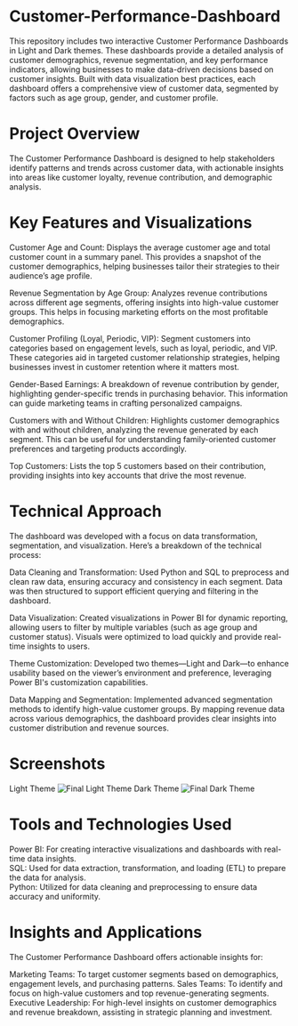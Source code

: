# Customer-Performance-Dashboard
This repository includes two interactive Customer Performance Dashboards in Light and Dark themes. These dashboards provide a detailed analysis of customer demographics, revenue segmentation, and key performance indicators, allowing businesses to make data-driven decisions based on customer insights. Built with data visualization best practices, each dashboard offers a comprehensive view of customer data, segmented by factors such as age group, gender, and customer profile.

# Project Overview
The Customer Performance Dashboard is designed to help stakeholders identify patterns and trends across customer data, with actionable insights into areas like customer loyalty, revenue contribution, and demographic analysis.

# Key Features and Visualizations
Customer Age and Count:
Displays the average customer age and total customer count in a summary panel. This provides a snapshot of the customer demographics, helping businesses tailor their strategies to their audience’s age profile.

Revenue Segmentation by Age Group:
Analyzes revenue contributions across different age segments, offering insights into high-value customer groups. This helps in focusing marketing efforts on the most profitable demographics.

Customer Profiling (Loyal, Periodic, VIP):
Segment customers into categories based on engagement levels, such as loyal, periodic, and VIP. These categories aid in targeted customer relationship strategies, helping businesses invest in customer retention where it matters most.

Gender-Based Earnings:
A breakdown of revenue contribution by gender, highlighting gender-specific trends in purchasing behavior. This information can guide marketing teams in crafting personalized campaigns.

Customers with and Without Children:
Highlights customer demographics with and without children, analyzing the revenue generated by each segment. This can be useful for understanding family-oriented customer preferences and targeting products accordingly.

Top Customers:
Lists the top 5 customers based on their contribution, providing insights into key accounts that drive the most revenue.

# Technical Approach
The dashboard was developed with a focus on data transformation, segmentation, and visualization. Here’s a breakdown of the technical process:

Data Cleaning and Transformation:
Used Python and SQL to preprocess and clean raw data, ensuring accuracy and consistency in each segment. Data was then structured to support efficient querying and filtering in the dashboard.

Data Visualization:
Created visualizations in Power BI for dynamic reporting, allowing users to filter by multiple variables (such as age group and customer status). Visuals were optimized to load quickly and provide real-time insights to users.

Theme Customization:
Developed two themes—Light and Dark—to enhance usability based on the viewer’s environment and preference, leveraging Power BI's customization capabilities.

Data Mapping and Segmentation:
Implemented advanced segmentation methods to identify high-value customer groups. By mapping revenue data across various demographics, the dashboard provides clear insights into customer distribution and revenue sources.
# Screenshots
Light Theme
![Final Light Theme](https://github.com/user-attachments/assets/7e7f2eee-7009-454e-bcc6-cdbcdad1c1c6)
Dark Theme
![Final Dark Theme](https://github.com/user-attachments/assets/2e8c0a27-bdc9-4dc1-af84-081d405976eb)

# Tools and Technologies Used
Power BI: For creating interactive visualizations and dashboards with real-time data insights.   
SQL: Used for data extraction, transformation, and loading (ETL) to prepare the data for analysis.   
Python: Utilized for data cleaning and preprocessing to ensure data accuracy and uniformity.    

# Insights and Applications
The Customer Performance Dashboard offers actionable insights for:

Marketing Teams: To target customer segments based on demographics, engagement levels, and purchasing patterns.
Sales Teams: To identify and focus on high-value customers and top revenue-generating segments.
Executive Leadership: For high-level insights on customer demographics and revenue breakdown, assisting in strategic planning and investment.
